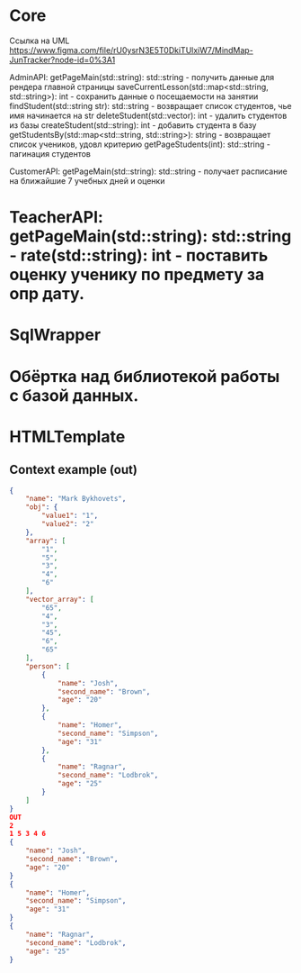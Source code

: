# Core

Ссылка на UML https://www.figma.com/file/rU0ysrN3E5T0DkiTUlxiW7/MindMap-JunTracker?node-id=0%3A1

AdminAPI:
	getPageMain(std::string): std::string - получить данные для рендера главной страницы
	saveCurrentLesson(std::map<std::string, std::string>): int - сохранить данные о посещаемости на занятии
	findStudent(std::string str): std::string - возвращает список студентов, чье имя начинается на str
	deleteStudent(std::vector<string>): int  - удалить студентов из базы
	createStudent(std::string): int - добавить студента в базу
	getStudentsBy(std::map<std::string, std::string>): string - возвращает список учеников, удовл критерию
	getPageStudents(int): std::string - пагинация студентов
	
	

CustomerAPI:
	getPageMain(std::string): std::string - получает расписание на ближайшие 7 учебных дней и оценки

TeacherAPI:
	getPageMain(std::string): std::string - 
	rate(std::string): int - поставить оценку ученику по предмету за опр дату.
=======
# SqlWrapper

Обёртка над библиотекой работы с базой данных.
=======
# HTMLTemplate

## Context example (out)
```json
{
    "name": "Mark Bykhovets",
    "obj": {
        "value1": "1",
        "value2": "2"
    },
    "array": [
        "1",
        "5",
        "3",
        "4",
        "6"
    ],
    "vector_array": [
        "65",
        "4",
        "3",
        "45",
        "6",
        "65"
    ],
    "person": [
        {
            "name": "Josh",
            "second_name": "Brown",
            "age": "20"
        },
        {
            "name": "Homer",
            "second_name": "Simpson",
            "age": "31"
        },
        {
            "name": "Ragnar",
            "second_name": "Lodbrok",
            "age": "25"
        }
    ]
}
OUT
2
1 5 3 4 6 
{
    "name": "Josh",
    "second_name": "Brown",
    "age": "20"
}
{
    "name": "Homer",
    "second_name": "Simpson",
    "age": "31"
}
{
    "name": "Ragnar",
    "second_name": "Lodbrok",
    "age": "25"
}
```
